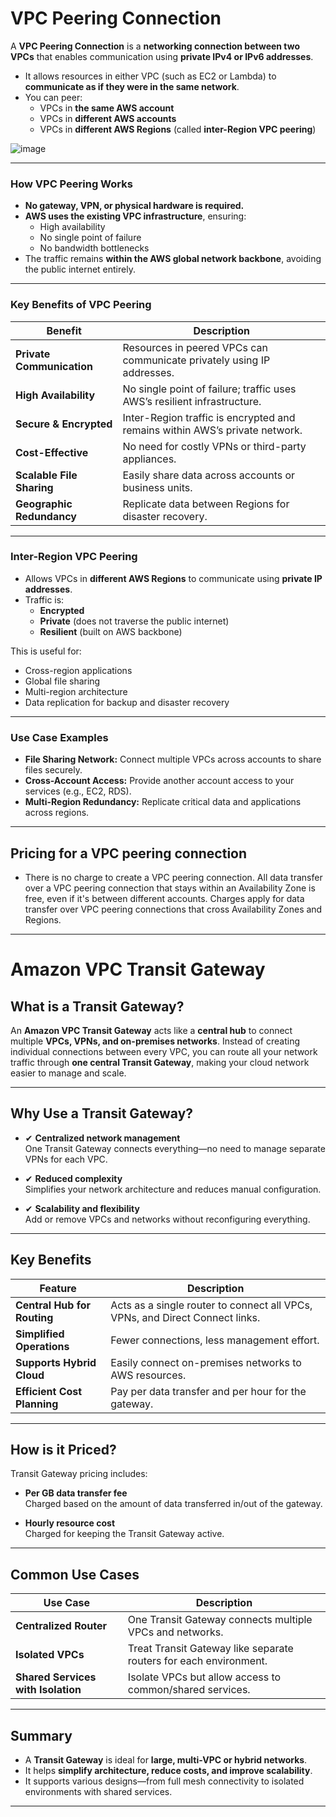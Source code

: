# VPC Peering Connection

A **VPC Peering Connection** is a **networking connection between two VPCs** that enables communication using **private IPv4 or IPv6 addresses**. 

- It allows resources in either VPC (such as EC2 or Lambda) to **communicate as if they were in the same network**.
- You can peer:
  - VPCs in **the same AWS account**
  - VPCs in **different AWS accounts**
  - VPCs in **different AWS Regions** (called **inter-Region VPC peering**)

![image](https://github.com/user-attachments/assets/a5c02881-1506-41af-8045-d8efb74f1f5e)

---

### **How VPC Peering Works**

- **No gateway, VPN, or physical hardware is required.**
- **AWS uses the existing VPC infrastructure**, ensuring:
  - High availability
  - No single point of failure
  - No bandwidth bottlenecks
- The traffic remains **within the AWS global network backbone**, avoiding the public internet entirely.

---

### **Key Benefits of VPC Peering**

| Benefit | Description |
|--------|-------------|
| **Private Communication** | Resources in peered VPCs can communicate privately using IP addresses. |
| **High Availability** | No single point of failure; traffic uses AWS’s resilient infrastructure. |
| **Secure & Encrypted** | Inter-Region traffic is encrypted and remains within AWS’s private network. |
| **Cost-Effective** | No need for costly VPNs or third-party appliances. |
| **Scalable File Sharing** | Easily share data across accounts or business units. |
| **Geographic Redundancy** | Replicate data between Regions for disaster recovery. |

---

### **Inter-Region VPC Peering**

- Allows VPCs in **different AWS Regions** to communicate using **private IP addresses**.
- Traffic is:
  - **Encrypted**
  - **Private** (does not traverse the public internet)
  - **Resilient** (built on AWS backbone)

This is useful for:
- Cross-region applications
- Global file sharing
- Multi-region architecture
- Data replication for backup and disaster recovery

---

### **Use Case Examples**

-  **File Sharing Network:** Connect multiple VPCs across accounts to share files securely.
-  **Cross-Account Access:** Provide another account access to your services (e.g., EC2, RDS).
-  **Multi-Region Redundancy:** Replicate critical data and applications across regions.

---

## Pricing for a VPC peering connection
- There is no charge to create a VPC peering connection. All data transfer over a VPC peering connection that stays within an Availability Zone is free, even if it's between different accounts. Charges apply for data transfer over VPC peering connections that cross Availability Zones and Regions.

---

# **Amazon VPC Transit Gateway**

## What is a Transit Gateway?

An **Amazon VPC Transit Gateway** acts like a **central hub** to connect multiple **VPCs, VPNs, and on-premises networks**. Instead of creating individual connections between every VPC, you can route all your network traffic through **one central Transit Gateway**, making your cloud network easier to manage and scale.

---

## **Why Use a Transit Gateway?**

- ✔ **Centralized network management**  
  One Transit Gateway connects everything—no need to manage separate VPNs for each VPC.

- ✔ **Reduced complexity**  
  Simplifies your network architecture and reduces manual configuration.

- ✔ **Scalability and flexibility**  
  Add or remove VPCs and networks without reconfiguring everything.

---

## **Key Benefits**

| Feature                              | Description                                                                 |
|-------------------------------------|-----------------------------------------------------------------------------|
| **Central Hub for Routing**         | Acts as a single router to connect all VPCs, VPNs, and Direct Connect links. |
| **Simplified Operations**           | Fewer connections, less management effort.                                  |
| **Supports Hybrid Cloud**           | Easily connect on-premises networks to AWS resources.                       |
| **Efficient Cost Planning**         | Pay per data transfer and per hour for the gateway.                         |

---

## **How is it Priced?**

Transit Gateway pricing includes:

- **Per GB data transfer fee**  
  Charged based on the amount of data transferred in/out of the gateway.

- **Hourly resource cost**  
  Charged for keeping the Transit Gateway active.

---

## **Common Use Cases**

| Use Case                              | Description                                                                 |
|--------------------------------------|-----------------------------------------------------------------------------|
| **Centralized Router**               | One Transit Gateway connects multiple VPCs and networks.                    |
| **Isolated VPCs**                    | Treat Transit Gateway like separate routers for each environment.           |
| **Shared Services with Isolation**   | Isolate VPCs but allow access to common/shared services.                    |

---

## Summary

- A **Transit Gateway** is ideal for **large, multi-VPC or hybrid networks**.
- It helps **simplify architecture, reduce costs, and improve scalability**.
- It supports various designs—from full mesh connectivity to isolated environments with shared services.

---


